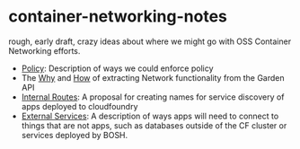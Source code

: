 # container-networking-notes

rough, early draft, crazy ideas about where we might go with OSS Container Networking efforts.

* [Policy](https://github.com/cloudfoundry-incubator/container-networking-notes/blob/master/policy.md):
Description of ways we could enforce policy
* The [Why](https://github.com/cloudfoundry-incubator/container-networking-notes/blob/master/why-extract-api.md) and [How](https://github.com/cloudfoundry-incubator/container-networking-notes/blob/master/how-extract-api.md) of extracting Network functionality from the Garden API
* [Internal Routes](https://github.com/cloudfoundry-incubator/container-networking-notes/blob/master/internal-routes.md):
A proposal for creating names for service discovery of apps deployed to cloudfoundry
* [External Services](https://github.com/cloudfoundry-incubator/container-networking-notes/blob/master/external-services.md):
A description of ways apps will need to connect to things that are not apps, such as databases outside of the CF cluster or services deployed by BOSH.
